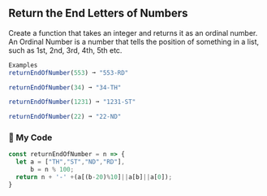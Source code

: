 ## Return the End Letters of Numbers

Create a function that takes an integer and returns it as an ordinal number. An Ordinal Number is a number that tells the position of something in a list, such as 1st, 2nd, 3rd, 4th, 5th etc.
```js
Examples
returnEndOfNumber(553) ➞ "553-RD"

returnEndOfNumber(34) ➞ "34-TH"

returnEndOfNumber(1231) ➞ "1231-ST"

returnEndOfNumber(22) ➞ "22-ND"
```
### :fallen_leaf: My Code
```js
const returnEndOfNumber = n => {
  let a = ["TH","ST","ND","RD"],
      b = n % 100;
  return n + '-' +(a[(b-20)%10]||a[b]||a[0]);
}
```
